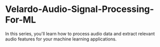 # Velardo-Audio-Signal-Processing-For-ML
In this series, you'll learn how to process audio data and extract relevant audio features for your machine learning applications.

